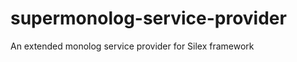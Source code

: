 supermonolog-service-provider
=============================

An extended monolog service provider for Silex framework
